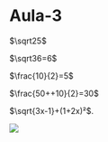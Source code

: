 # Aula-3
$\sqrt25$


$\sqrt36=6$


$\frac{10}{2}=5$


$\frac{50++10}{2}=30$


$\sqrt{3x-1}+(1+2x)²$.


![](https://media.giphy.com/media/v1.Y2lkPTc5MGI3NjExdGpydHpkdGs1dzMxOHlybTV0ZTcyc3Q1b3BiMDRzb3FrdW1paWtybiZlcD12MV9pbnRlcm5hbF9naWZfYnlfaWQmY3Q9Zw/N0WxIWHWK8LzuNjVrz/giphy.gif)
